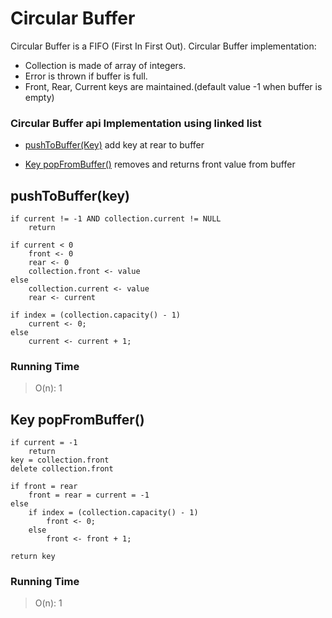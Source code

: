 # Circular Buffer

Circular Buffer is a FIFO (First In First Out).
Circular Buffer implementation:
* Collection is made of array of integers.
* Error is thrown  if buffer is full.
* Front, Rear, Current keys are maintained.(default value -1 when buffer is empty)

### Circular Buffer api Implementation using linked list  

- [pushToBuffer(Key)](#addtobuffer)
add key at rear to buffer

- [Key popFromBuffer()](#key-removefrombuffer)
removes and returns front value from buffer

## pushToBuffer(key)
```
if current != -1 AND collection.current != NULL
	return

if current < 0
	front <- 0
	rear <- 0
	collection.front <- value
else
	collection.current <- value
	rear <- current

if index = (collection.capacity() - 1)
	current <- 0;
else
	current <- current + 1;
```

### Running Time

> O(n): 1

## Key popFromBuffer()
```
if current = -1
	return
key = collection.front
delete collection.front

if front = rear
	front = rear = current = -1
else
	if index = (collection.capacity() - 1)
		front <- 0;
	else
		front <- front + 1;

return key
```

### Running Time
> O(n): 1
